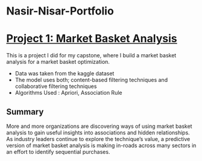# Nasir-Nisar-Portfolio

# [Project 1: Market Basket Analysis](https://github.com/NasirNisar/EDA/tree/main/Market-Basket-Analysis)
This is a project I did for my capstone, where I build a market basket analysis for a market basket optimization.

* Data was taken from the kaggle dataset
* The model uses both; content-based filtering techniques and collaborative filtering techniques
* Algorithms Used : Apriori, Association Rule

## Summary
More and more organizations are discovering ways of using market basket analysis to gain useful insights into associations and hidden relationships. As industry leaders continue to explore the technique’s value, a predictive version of market basket analysis is making in-roads across many sectors in an effort to identify sequential purchases.
